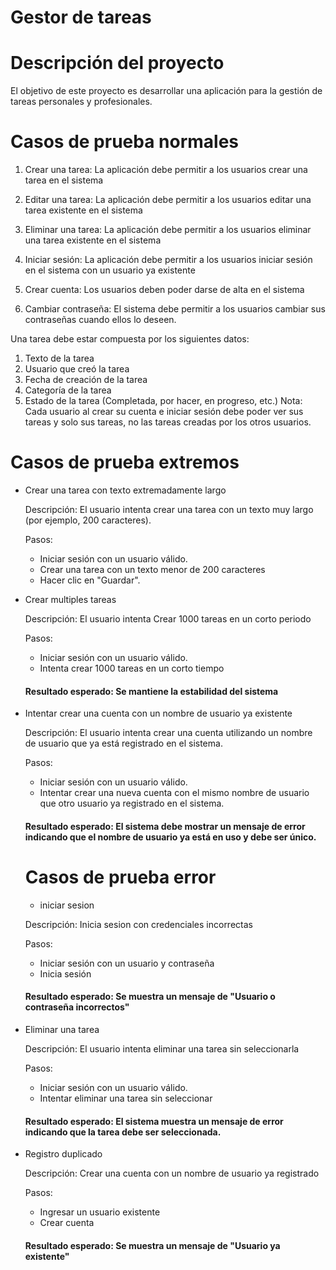# Gestor de tareas
# Descripción del proyecto

El objetivo de este proyecto es desarrollar una aplicación para la gestión de tareas personales y
profesionales. 

# Casos de prueba normales

1. Crear una tarea: La aplicación debe permitir a los usuarios crear una tarea en el
sistema

3. Editar una tarea: La aplicación debe permitir a los usuarios editar una tarea existente
en el sistema

5. Eliminar una tarea: La aplicación debe permitir a los usuarios eliminar una tarea
existente en el sistema

7. Iniciar sesión: La aplicación debe permitir a los usuarios iniciar sesión en el sistema con
un usuario ya existente

9. Crear cuenta: Los usuarios deben poder darse de alta en el sistema

10. Cambiar contraseña: El sistema debe permitir a los usuarios cambiar sus contraseñas
cuando ellos lo deseen.

Una tarea debe estar compuesta por los siguientes datos:
1. Texto de la tarea
2. Usuario que creó la tarea
3. Fecha de creación de la tarea
4. Categoría de la tarea
5. Estado de la tarea (Completada, por hacer, en progreso, etc.)
Nota: Cada usuario al crear su cuenta e iniciar sesión debe poder ver sus tareas y solo sus tareas,
no las tareas creadas por los otros usuarios.

# Casos de prueba extremos
- Crear una tarea con texto extremadamente largo

  Descripción: El usuario intenta crear una tarea con un texto muy largo (por ejemplo, 200 caracteres).

  Pasos:
  - Iniciar sesión con un usuario válido.
  - Crear una tarea con un texto menor de 200 caracteres
  - Hacer clic en "Guardar".

- Crear multiples tareas

  Descripción: El usuario intenta Crear 1000 tareas en un corto periodo

  Pasos:
  - Iniciar sesión con un usuario válido.
  - Intenta crear 1000 tareas en un corto tiempo


  #### Resultado esperado: Se mantiene la estabilidad del sistema
  
- Intentar crear una cuenta con un nombre de usuario ya existente

  Descripción: El usuario intenta crear una cuenta utilizando un nombre de usuario que ya está registrado en el sistema.

  Pasos:
  - Iniciar sesión con un usuario válido.
  - Intentar crear una nueva cuenta con el mismo nombre de usuario que otro usuario ya registrado en el sistema.
  #### Resultado esperado: El sistema debe mostrar un mensaje de error indicando que el nombre de usuario ya está en uso y debe ser único.

  # Casos de prueba error

  - iniciar sesion

  Descripción: Inicia sesion con credenciales incorrectas

  Pasos:
  - Iniciar sesión con un usuario y contraseña
  - Inicia sesión
    
  #### Resultado esperado: Se muestra un mensaje de "Usuario o contraseña incorrectos"

- Eliminar una tarea

  Descripción: El usuario intenta eliminar una tarea sin seleccionarla

  Pasos:
  - Iniciar sesión con un usuario válido.
  - Intentar eliminar una tarea sin seleccionar
  #### Resultado esperado: El sistema muestra un mensaje de error indicando que la tarea debe ser seleccionada.

- Registro duplicado

  Descripción: Crear una cuenta con un nombre de usuario ya registrado

  Pasos:
  - Ingresar un usuario existente
  - Crear cuenta
    
  #### Resultado esperado: Se muestra un mensaje de "Usuario ya existente"
  




